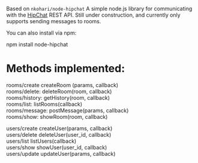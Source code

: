 Based on `nkohari/node-hipchat`
A simple node.js library for communicating with the [HipChat](http://hipchat.com/) REST API.
Still under construction, and currently only supports sending messages to rooms.

You can also install via npm:

  npm install node-hipchat


Methods implemented:
====================

rooms/create   createRoom (params, callback)  
rooms/delete:  deleteRoom(room, callback)  
rooms/history: getHistory(room, callback)  
rooms/list:     listRooms(callback)  
rooms/message: postMessage(params, callback)  
rooms/show:     showRoom(room, callback)  

users/create   createUser(params, callback)  
users/delete   deleteUser(user_id, callback)  
users/list     listUsers(callback)  
users/show     showUser(user_id, callback)  
users/update   updateUser(params, callback)  


